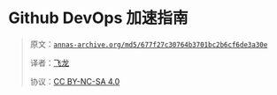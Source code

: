 # Github DevOps 加速指南

> 原文：[`annas-archive.org/md5/677f27c30764b3701bc2b6cf6de3a30e`](https://annas-archive.org/md5/677f27c30764b3701bc2b6cf6de3a30e)
> 
> 译者：[飞龙](https://github.com/wizardforcel)
> 
> 协议：[CC BY-NC-SA 4.0](http://creativecommons.org/licenses/by-nc-sa/4.0/)